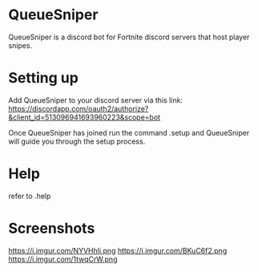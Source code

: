 # QueueSniper
QueueSniper is a discord bot for Fortnite discord servers that host player snipes.

# Setting up
Add QueueSniper to your discord server via this link:
https://discordapp.com/oauth2/authorize?&client_id=513096941693960223&scope=bot

Once QueueSniper has joined run the command .setup and QueueSniper will guide you through the setup process.

# Help
refer to .help

# Screenshots

https://i.imgur.com/NYVHhli.png
https://i.imgur.com/BKuC6f2.png
https://i.imgur.com/1twqCrW.png
